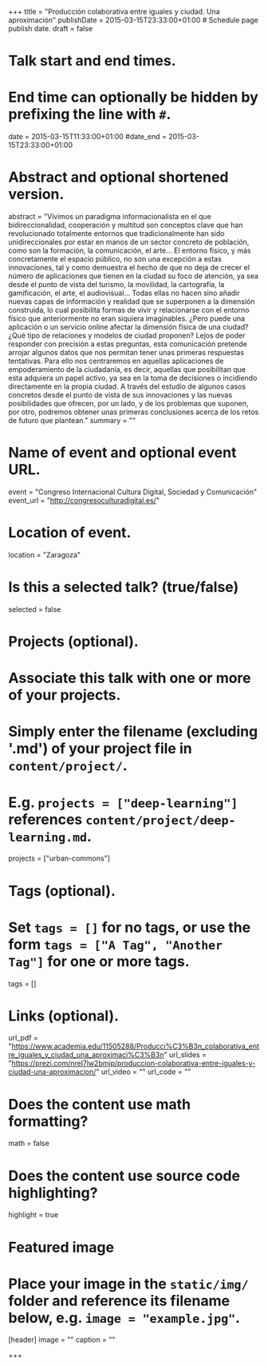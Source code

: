 +++
title = "Producción colaborativa entre iguales y ciudad. Una aproximación"
publishDate = 2015-03-15T23:33:00+01:00  # Schedule page publish date.
draft = false

# Talk start and end times.
#   End time can optionally be hidden by prefixing the line with `#`.
date = 2015-03-15T11:33:00+01:00
#date_end = 2015-03-15T23:33:00+01:00

# Abstract and optional shortened version.
abstract = "Vivimos un paradigma informacionalista en el que bidireccionalidad, cooperación y multitud son conceptos clave que han revolucionado totalmente entornos que tradicionalmente han sido unidireccionales por estar en manos de un sector concreto de población, como son la formación, la comunicación, el arte… El entorno físico, y más concretamente el espacio público, no son una excepción a estas innovaciones, tal y como demuestra el hecho de que no deja de crecer el número de aplicaciones que tienen en la ciudad su foco de atención, ya sea desde el punto de vista del turismo, la movilidad, la cartografía, la gamificación, el arte, el audiovisual… Todas ellas no hacen sino añadir nuevas capas de información y realidad que se superponen a la dimensión construida, lo cual posibilita formas de vivir y relacionarse con el entorno físico que anteriormente no eran siquiera imaginables. ¿Pero puede una aplicación o un servicio online afectar la dimensión física de una ciudad? ¿Qué tipo de relaciones y modelos de ciudad proponen? Lejos de poder responder con precisión a estas preguntas, esta comunicación pretende arrojar algunos datos que nos permitan tener unas primeras respuestas tentativas. Para ello nos centraremos en aquellas aplicaciones de empoderamiento de la ciudadanía, es decir, aquellas que posibilitan que esta adquiera un papel activo, ya sea en la toma de decisiones o incidiendo directamente en la propia ciudad. A través del estudio de algunos casos concretos desde el punto de vista de sus innovaciones y las nuevas posibilidades que ofrecen, por un lado, y de los problemas que suponen, por otro, podremos obtener unas primeras conclusiones acerca de los retos de futuro que plantean."
summary = ""

# Name of event and optional event URL.
event = "Congreso Internacional  Cultura Digital, Sociedad y Comunicación"
event_url = "http://congresoculturadigital.es/"

# Location of event.
location = "Zaragoza"

# Is this a selected talk? (true/false)
selected = false

# Projects (optional).
#   Associate this talk with one or more of your projects.
#   Simply enter the filename (excluding '.md') of your project file in `content/project/`.
#   E.g. `projects = ["deep-learning"]` references `content/project/deep-learning.md`.
projects = ["urban-commons"]

# Tags (optional).
#   Set `tags = []` for no tags, or use the form `tags = ["A Tag", "Another Tag"]` for one or more tags.
tags = []

# Links (optional).
url_pdf = "https://www.academia.edu/11505288/Producci%C3%B3n_colaborativa_entre_iguales_y_ciudad_una_aproximaci%C3%B3n"
url_slides = "https://prezi.com/nrel7lw2bmjp/produccion-colaborativa-entre-iguales-y-ciudad-una-aproximacion/"
url_video = ""
url_code = ""

# Does the content use math formatting?
math = false

# Does the content use source code highlighting?
highlight = true

# Featured image
# Place your image in the `static/img/` folder and reference its filename below, e.g. `image = "example.jpg"`.
[header]
image = ""
caption = ""

+++
